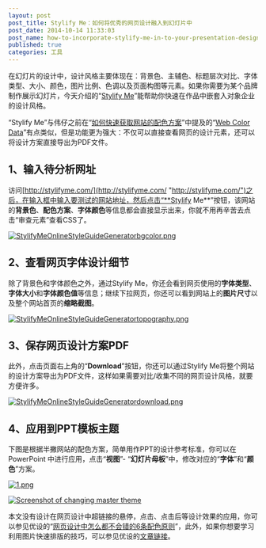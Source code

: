 ```yaml
---
layout: post
post_title: Stylify Me：如何将优秀的网页设计融入到幻灯片中
post_date: 2014-10-14 11:33:03
post_name: how-to-incorporate-stylify-me-in-to-your-presentation-design
published: true
categories: 工具
---
```


在幻灯片的设计中，设计风格主要体现在：背景色、主辅色、标题层次对比、字体类型、大小、颜色，图片比例、色调以及页面构图等元素。如果你需要为某个品牌制作展示幻灯片，今天介绍的“[Stylify Me](http://stylifyme.com/)”能帮助你快速在作品中嵌套入对象企业的设计风格。

“Stylify Me”与伟仔之前在“[如何快速获取网站的配色方案](http://7arnhx.com1.z0.glb.clouddn.com/how-to-get-web-color-scheme/ "如何快速获取网站的配色方案")”中提及的“[Web Color Data](http://webcolourdata.com/)”有点类似，但是功能更为强大：不仅可以直接查看网页的设计元素，还可以将设计方案直接导出为PDF文件。

## 1、输入待分析网址

访问[http://stylifyme.com/](http://stylifyme.com/ "http://stylifyme.com/")之后，在输入框中输入要测试的网站地址，然后点击“**Stylify Me**”按钮，该网站的**背景色**、**配色方案**、**字体颜色**等信息都会直接显示出来，你就不用再辛苦去点击“审查元素”查看CSS了。

[![StylifyMeOnlineStyleGuideGeneratorbgcolor.png](http://7arnhx.com1.z0.glb.clouddn.com/wp-content/uploads/2014/10/StylifyMeOnlineStyleGuideGeneratorbgcolor.png)](http://7arnhx.com1.z0.glb.clouddn.com/wp-content/uploads/2014/10/StylifyMeOnlineStyleGuideGeneratorbgcolor.png)

## 2、查看网页字体设计细节

除了背景色和字体颜色之外，通过Stylify Me，你还会看到网页使用的**字体类型**、**字体大小**和**字体颜色值**等信息；继续下拉网页，你还可以看到网站上的**图片尺寸**以及整个网站首页的**缩略截图**。

[![StylifyMeOnlineStyleGuideGeneratortopography.png](http://7arnhx.com1.z0.glb.clouddn.com/wp-content/uploads/2014/10/StylifyMeOnlineStyleGuideGeneratortopography.png)](http://7arnhx.com1.z0.glb.clouddn.com/wp-content/uploads/2014/10/StylifyMeOnlineStyleGuideGeneratortopography.png)

## 3、保存网页设计方案PDF

此外，点击页面右上角的“**Download**”按钮，你还可以通过Stylify Me将整个网站的设计方案导出为PDF文件，这样如果需要对比/收集不同的网页设计风格，就要方便许多。

[![StylifyMeOnlineStyleGuideGeneratordownload.png](http://7arnhx.com1.z0.glb.clouddn.com/wp-content/uploads/2014/10/StylifyMeOnlineStyleGuideGeneratordownload.png)](http://7arnhx.com1.z0.glb.clouddn.com/wp-content/uploads/2014/10/StylifyMeOnlineStyleGuideGeneratordownload.png)

## 4、应用到PPT模板主题

下图是根据半撇网站的配色方案，简单用作PPT的设计参考标准，你可以在PowerPoint 中进行应用，点击“**视图**”- “**幻灯片母板**”中，修改对应的“**字体**”和“**颜色**”方案。

[![1.png](http://7arnhx.com1.z0.glb.clouddn.com/wp-content/uploads/2014/10/1.png)](http://7arnhx.com1.z0.glb.clouddn.com/wp-content/uploads/2014/10/1.png)

[![Screenshot of changing master theme](http://7arnhx.com1.z0.glb.clouddn.com/wp-content/uploads/2014/10/Screenshotofchangingmastertheme_thumb.png "Screenshot of changing master theme")](http://7arnhx.com1.z0.glb.clouddn.com/wp-content/uploads/2014/10/Screenshotofchangingmastertheme.png)

本文没有设计在网页设计中超链接的悬停，点击、点击后等设计效果的应用，你可以参见优设的“[网页设计中怎么都不会错的6条配色原则](http://www.uisdc.com/6-rules-webdesign-color)”，此外，如果你想要学习利用图片快速排版的技巧，可以参见优设的[文章链接](http://www.uisdc.com/make-photo-professional)。